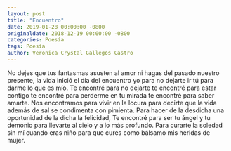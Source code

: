 ```yaml
---
layout: post
title: "Encuentro"
date: 2019-01-28 00:00:00 -0800
originaldate: 2018-12-19 00:00:00 -0800
categories: Poesía
tags: Poesía
author: Veronica Crystal Gallegos Castro
---
```


No dejes que tus fantasmas asusten al amor
ni hagas del pasado nuestro presente,
la vida inició el día del encuentro
yo para no dejarte ir
tú para darme lo que es mío.
Te encontré para no dejarte
te encontré para estar contigo
te encontré para perderme en tu mirada
te encontré para saber amarte.
Nos encontramos para vivir en la locura
para decirte que la vida además de sal
se condimenta con pimienta.
Para hacer de la desdicha una oportunidad
de la dicha la felicidad,
Te encontré para ser tu ángel y tu demonio
para llevarte al cielo y a lo más profundo.
Para curarte la soledad sin mí
cuando eras niño
para que cures como bálsamo
mis heridas de mujer.
